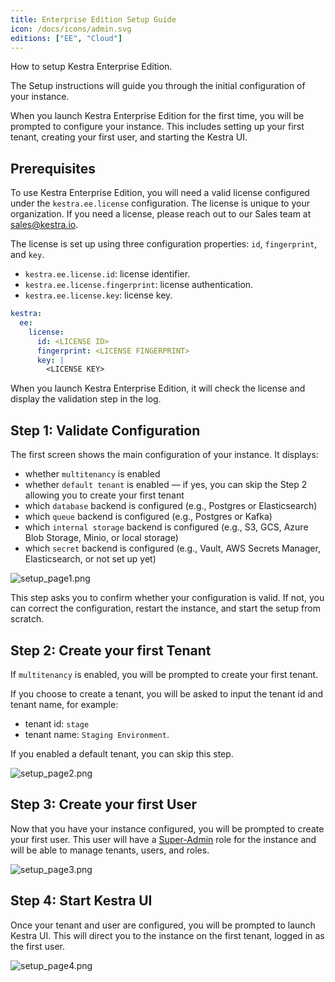 ```yaml
---
title: Enterprise Edition Setup Guide
icon: /docs/icons/admin.svg
editions: ["EE", "Cloud"]
---
```


How to setup Kestra Enterprise Edition.

The Setup instructions will guide you through the initial configuration of your instance.

When you launch Kestra Enterprise Edition for the first time, you will be prompted to configure your instance. This includes setting up your first tenant, creating your first user, and starting the Kestra UI.

## Prerequisites

To use Kestra Enterprise Edition, you will need a valid license configured under the `kestra.ee.license` configuration. The license is unique to your organization. If you need a license, please reach out to our Sales team at [sales@kestra.io](mailto:sales@kestra.io).

The license is set up using three configuration properties: `id`, `fingerprint`, and `key`.

- `kestra.ee.license.id`: license identifier.
- `kestra.ee.license.fingerprint`: license authentication.
- `kestra.ee.license.key`: license key.

```yaml
kestra:
  ee:
    license:
      id: <LICENSE ID>
      fingerprint: <LICENSE FINGERPRINT>
      key: |
        <LICENSE KEY>
```

When you launch Kestra Enterprise Edition, it will check the license and display the validation step in the log.

## Step 1: Validate Configuration

The first screen shows the main configuration of your instance. It displays:
- whether `multitenancy` is enabled
- whether `default tenant` is enabled — if yes, you can skip the Step 2 allowing you to create your first tenant
- which `database` backend is configured (e.g., Postgres or Elasticsearch)
- which `queue` backend is configured (e.g., Postgres or Kafka)
- which `internal storage` backend is configured (e.g., S3, GCS, Azure Blob Storage, Minio, or local storage)
- which `secret` backend is configured (e.g., Vault, AWS Secrets Manager, Elasticsearch, or not set up yet)

![setup_page1.png](/docs/enterprise/setup_page1.png)

This step asks you to confirm whether your configuration is valid. If not, you can correct the configuration, restart the instance, and start the setup from scratch.

## Step 2: Create your first Tenant

If `multitenancy` is enabled, you will be prompted to create your first tenant.

If you choose to create a tenant, you will be asked to input the tenant id and tenant name, for example:
- tenant id: `stage`
- tenant name: `Staging Environment`.

If you enabled a default tenant, you can skip this step.

![setup_page2.png](/docs/enterprise/setup_page2.png)


## Step 3: Create your first User

Now that you have your instance configured, you will be prompted to create your first user. This user will have a [Super-Admin](../03.auth/rbac.md#super-admin) role for the instance and will be able to manage tenants, users, and roles.

![setup_page3.png](/docs/enterprise/setup_page3.png)


## Step 4: Start Kestra UI

Once your tenant and user are configured, you will be prompted to launch Kestra UI. This will direct you to the instance on the first tenant, logged in as the first user.

![setup_page4.png](/docs/enterprise/setup_page4.png)

